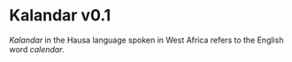 # Kalandar v0.1

*Kalandar* in the Hausa language spoken in West Africa refers to the English word *calendar*.

